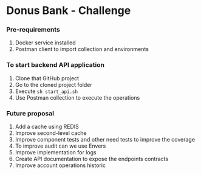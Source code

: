 # Donus Bank - Challenge

### Pre-requirements

1. Docker service installed
2. Postman client to import collection and environments

### To start backend API application

1. Clone that GitHub project
2. Go to the cloned project folder
3. Execute `sh start_api.sh`
4. Use Postman collection to execute the operations

### Future proposal

1. Add a cache using REDIS
2. Improve second-level cache
3. Improve component tests and other need tests to improve the coverage
4. To improve audit can we use Envers
5. Improve implementation for logs 
6. Create API documentation to expose the endpoints contracts
7. Improve account operations historic